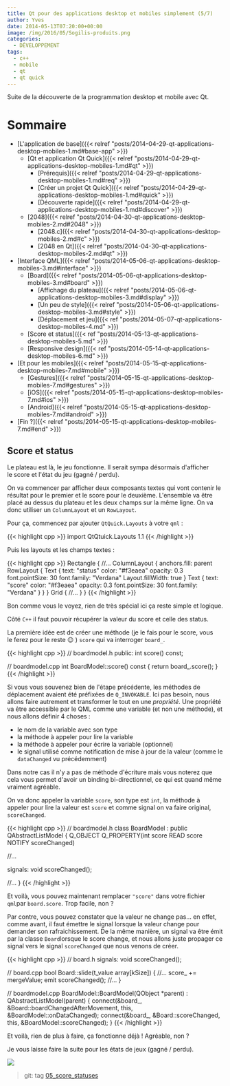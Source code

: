 ```yaml
---
title: Qt pour des applications desktop et mobiles simplement (5/7)
author: Yves
date: 2014-05-13T07:20:00+00:00
image: /img/2016/05/Sogilis-produits.png
categories:
  - DÉVELOPPEMENT
tags:
  - c++
  - mobile
  - qt
  - qt quick
---
```


Suite de la découverte de la programmation desktop et mobile avec Qt.

# Sommaire

- [L'application de base]({{< relref "posts/2014-04-29-qt-applications-desktop-mobiles-1.md#base-app" >}})
  - [Qt et application Qt Quick]({{< relref "posts/2014-04-29-qt-applications-desktop-mobiles-1.md#qt" >}})
    - [Prérequis]({{< relref "posts/2014-04-29-qt-applications-desktop-mobiles-1.md#req" >}})
    - [Créer un projet Qt Quick]({{< relref "posts/2014-04-29-qt-applications-desktop-mobiles-1.md#quick" >}})
    - [Découverte rapide]({{< relref "posts/2014-04-29-qt-applications-desktop-mobiles-1.md#discover" >}})
  - [2048]({{< relref "posts/2014-04-30-qt-applications-desktop-mobiles-2.md#2048" >}})
    - [2048.c]({{< relref "posts/2014-04-30-qt-applications-desktop-mobiles-2.md#c" >}})
    - [2048 en Qt]({{< relref "posts/2014-04-30-qt-applications-desktop-mobiles-2.md#qt" >}})
- [Interface QML]({{< relref "posts/2014-05-06-qt-applications-desktop-mobiles-3.md#interface" >}})
  - [Board]({{< relref "posts/2014-05-06-qt-applications-desktop-mobiles-3.md#board" >}})
    - [Affichage du plateau]({{< relref "posts/2014-05-06-qt-applications-desktop-mobiles-3.md#display" >}})
    - [Un peu de style]({{< relref "posts/2014-05-06-qt-applications-desktop-mobiles-3.md#style" >}})
    - [Déplacement et jeu]({{< ref "posts/2014-05-07-qt-applications-desktop-mobiles-4.md" >}})
  - [Score et status]({{< ref "posts/2014-05-13-qt-applications-desktop-mobiles-5.md" >}})
  - [Responsive design]({{< ref "posts/2014-05-14-qt-applications-desktop-mobiles-6.md" >}})
- [Et pour les mobiles]({{< relref "posts/2014-05-15-qt-applications-desktop-mobiles-7.md#mobile" >}})
  - [Gestures]({{< relref "posts/2014-05-15-qt-applications-desktop-mobiles-7.md#gestures" >}})
  - [iOS]({{< relref "posts/2014-05-15-qt-applications-desktop-mobiles-7.md#ios" >}})
  - [Android]({{< relref "posts/2014-05-15-qt-applications-desktop-mobiles-7.md#android" >}})
- [Fin ?]({{< relref "posts/2014-05-15-qt-applications-desktop-mobiles-7.md#end" >}})

## Score et status

Le plateau est là, le jeu fonctionne. Il serait sympa désormais d'afficher le score et l'état du jeu (gagné / perdu).

On va commencer par afficher deux composants textes qui vont contenir le résultat pour le premier et le score pour le deuxième. L'ensemble va être placé au dessus du plateau et les deux champs sur la même ligne. On va donc utiliser un `ColumnLayout` et un `RowLayout`.

Pour ça, commencez par ajouter `QtQuick.Layouts` à votre `qml` :

{{< highlight cpp >}}
import QtQtuick.Layouts 1.1
{{< /highlight >}}

Puis les layouts et les champs textes :

{{< highlight cpp >}}
Rectangle {
  //...
  ColumnLayout {
    anchors.fill: parent
    RowLayout {
      Text {
        text: "status"
        color: "#f3eaea"
        opacity: 0.3
        font.pointSize: 30
        font.family: "Verdana"
        Layout.fillWidth: true
      }
      Text {
        text: "score"
        color: "#f3eaea"
        opacity: 0.3
        font.pointSize: 30
        font.family: "Verdana"
      }
    }
  }
  Grid {
    //...
  }
}
{{< /highlight >}}

Bon comme vous le voyez, rien de très spécial ici ça reste simple et logique.

Côté `C++` il faut pouvoir récupérer la valeur du score et celle des status.

La première idée est de créer une méthode (je le fais pour le score, vous le ferez pour le reste 😉 ) `score` qui va interroger `board_`.

{{< highlight cpp >}}
// boardmodel.h
public:
  int score() const;

// boardmodel.cpp
int BoardModel::score() const {
  return board_.score();
}
{{< /highlight >}}

Si vous vous souvenez bien de l'étape précédente, les méthodes de déplacement avaient été préfixées de `Q_INVOKABLE`. Ici pas besoin, nous allons faire autrement et transformer le tout en une _propriété_. Une propriété va être accessible par le QML comme une variable (et non une méthode), et nous allons définir 4 choses :

- le nom de la variable avec son type
- la méthode à appeler pour lire la variable
- la méthode à appeler pour écrire la variable (optionnel)
- le signal utilisé comme notification de mise à jour de la valeur (comme le `dataChanged` vu précédemment)

Dans notre cas il n'y a pas de méthode d'écriture mais vous noterez que cela vous permet d'avoir un binding bi-directionnel, ce qui est quand même vraiment agréable.

On va donc appeler la variable `score`, son type est `int`, la méthode à appeler pour lire la valeur est `score` et comme signal on va faire original, `scoreChanged`.

{{< highlight cpp >}}
// boardmodel.h
class BoardModel : public QAbstractListModel
{
  Q_OBJECT
  Q_PROPERTY(int score READ score NOTIFY scoreChanged)

  //...

signals:
  void scoreChanged();

  //...
}
{{< /highlight >}}

Et voilà, vous pouvez maintenant remplacer `"score"` dans votre fichier `qml`par `board.score`. Trop facile, non ?

Par contre, vous pouvez constater que la valeur ne change pas… en effet, comme avant, il faut émettre le signal lorsque la valeur change pour demander son rafraichissement. De la même manière, un signal va être émit par la classe `Board`lorsque le score change, et nous allons juste propager ce signal vers le signal `scoreChanged` que nous venons de créer.

{{< highlight cpp >}}
// board.h
signals:
  void scoreChanged();

// board.cpp
bool Board::slide(t_value array[kSize]) {
  //...
  score_ += mergeValue;
  emit scoreChanged();
  //...
}

// boardmodel.cpp
BoardModel::BoardModel(QObject *parent) :
  QAbstractListModel(parent)
{
  connect(&board_, &Board::boardChangedAfterMovement, this, &BoardModel::onDataChanged);
  connect(&board_, &Board::scoreChanged, this, &BoardModel::scoreChanged);
}
{{< /highlight >}}

Et voilà, rien de plus à faire, ça fonctionne déjà ! Agréable, non ?

Je vous laisse faire la suite pour les états de jeux (gagné / perdu).

![](/img/tumblr/tumblr_inline_n48gchB3dB1sv6muh.png)

> git: tag [05_score_statuses](https://github.com/sogilis/qt2048/tree/05_score_statuses)
